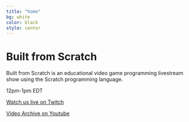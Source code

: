 ```yaml
---
title: "home"
bg: white
color: black
style: center
---
```

# Built from Scratch

Built from Scratch is an educational video game programming livestream show using the Scratch programming language.

12pm-1pm EDT

[Watch us live on Twitch](http://twitch.tv/built_from_scratch)

[Video Archive on Youtube](https://www.youtube.com/channel/UCShFDMoi5FixwOHwJPAHvFw)
